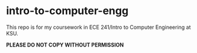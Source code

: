 # intro-to-computer-engg
This repo is for my coursework in ECE 241/Intro to Computer Engineering at KSU.

**PLEASE DO NOT COPY WITHOUT PERMISSION**
